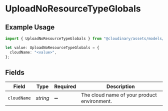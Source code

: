 # UploadNoResourceTypeGlobals

## Example Usage

```typescript
import { UploadNoResourceTypeGlobals } from "@cloudinary/assets/models/operations";

let value: UploadNoResourceTypeGlobals = {
  cloudName: "<value>",
};
```

## Fields

| Field                                       | Type                                        | Required                                    | Description                                 |
| ------------------------------------------- | ------------------------------------------- | ------------------------------------------- | ------------------------------------------- |
| `cloudName`                                 | *string*                                    | :heavy_minus_sign:                          | The cloud name of your product environment. |
